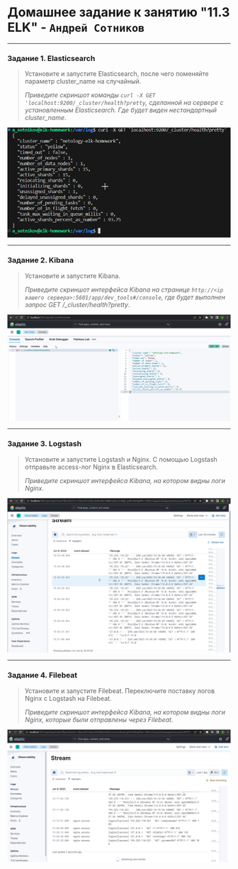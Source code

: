 # Домашнее задание к занятию "11.3 ELK" - `Андрей Сотников`

---

### Задание 1. Elasticsearch

> Установите и запустите Elasticsearch, после чего поменяйте параметр cluster_name на случайный.
>
> *Приведите скриншот команды `curl -X GET 'localhost:9200/_cluster/health?pretty`, сделанной на сервере с установленным Elasticsearch. Где будет виден нестандартный cluster_name*.

![cli](img/es_health_cli.png)

---

### Задание 2. Kibana

> Установите и запустите Kibana.
>
> *Приведите скриншот интерфейса Kibana на странице `http://<ip вашего сервера>:5601/app/dev_tools#/console`, где будет выполнен запрос GET /_cluster/health?pretty*.

![kibana](img/es_health_kibana.png)

---

### Задание 3. Logstash

> Установите и запустите Logstash и Nginx. С помощью Logstash отправьте access-лог Nginx в Elasticsearch.
>
> *Приведите скриншот интерфейса Kibana, на котором видны логи Nginx.*

![logstash](img/kibana-logstash.png)

---

### Задание 4. Filebeat

> Установите и запустите Filebeat. Переключите поставку логов Nginx с Logstash на Filebeat.
>
> *Приведите скриншот интерфейса Kibana, на котором видны логи Nginx, которые были отправлены через Filebeat.*

![Filebeat](img/kibana-filebeat.png)
